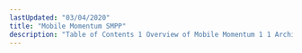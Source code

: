 ```yaml
---
lastUpdated: "03/04/2020"
title: "Mobile Momentum SMPP"
description: "Table of Contents 1 Overview of Mobile Momentum 1 1 Architecture 1 2 The Short Message Peer to Peer Protocol SMPP ESME Module 1 3 Message Conversions Transformations and Mappings 1 4 Installing Momentum 2 Mobile Momentum SMPP 2 1 The smpp Modules 2 2 Persistent Connections 2 3 Throttling..."
---
```


